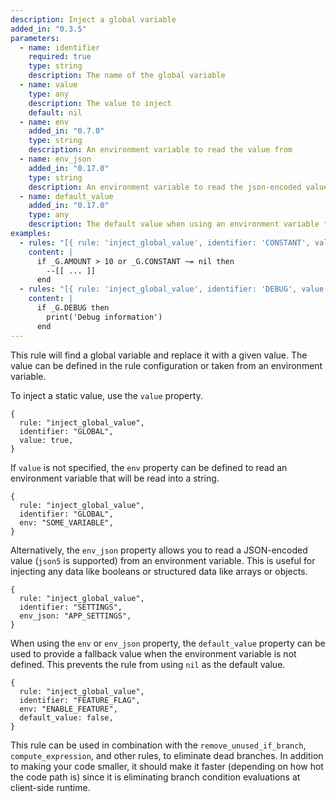 ```yaml
---
description: Inject a global variable
added_in: "0.3.5"
parameters:
  - name: identifier
    required: true
    type: string
    description: The name of the global variable
  - name: value
    type: any
    description: The value to inject
    default: nil
  - name: env
    added_in: "0.7.0"
    type: string
    description: An environment variable to read the value from
  - name: env_json
    added_in: "0.17.0"
    type: string
    description: An environment variable to read the json-encoded value from
  - name: default_value
    added_in: "0.17.0"
    type: any
    description: The default value when using an environment variable that is not defined
examples:
  - rules: "[{ rule: 'inject_global_value', identifier: 'CONSTANT', value: 'Hello' }, { rule: 'inject_global_value', identifier: 'AMOUNT', value: 11 }]"
    content: |
      if _G.AMOUNT > 10 or _G.CONSTANT ~= nil then
        --[[ ... ]]
      end
  - rules: "[{ rule: 'inject_global_value', identifier: 'DEBUG', value: true }]"
    content: |
      if _G.DEBUG then
        print('Debug information')
      end
---
```


This rule will find a global variable and replace it with a given value. The value can be defined in the rule configuration or taken from an environment variable.

To inject a static value, use the `value` property.

```json5
{
  rule: "inject_global_value",
  identifier: "GLOBAL",
  value: true,
}
```

If `value` is not specified, the `env` property can be defined to read an environment variable that will be read into a string.

```json5
{
  rule: "inject_global_value",
  identifier: "GLOBAL",
  env: "SOME_VARIABLE",
}
```

Alternatively, the `env_json` property allows you to read a JSON-encoded value (`json5` is supported) from an environment variable. This is useful for injecting any data like booleans or structured data like arrays or objects.

```json5
{
  rule: "inject_global_value",
  identifier: "SETTINGS",
  env_json: "APP_SETTINGS",
}
```

When using the `env` or `env_json` property, the `default_value` property can be used to provide a fallback value when the environment variable is not defined. This prevents the rule from using `nil` as the default value.

```json5
{
  rule: "inject_global_value",
  identifier: "FEATURE_FLAG",
  env: "ENABLE_FEATURE",
  default_value: false,
}
```

This rule can be used in combination with the `remove_unused_if_branch`, `compute_expression`, and other rules, to eliminate dead branches. In addition to making your code smaller, it should make it faster (depending on how hot the code path is) since it is eliminating branch condition evaluations at client-side runtime.

